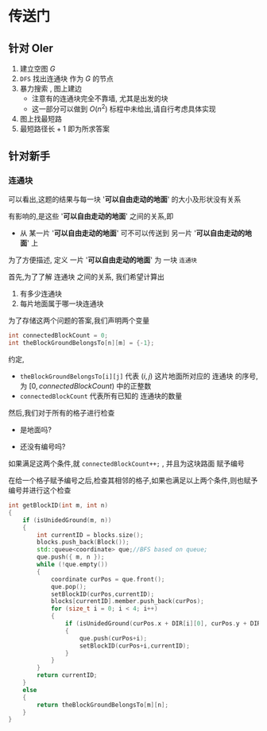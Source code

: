 # 传送门

## 针对 **OIer**

1. 建立空图 $G$
1. `DFS` 找出连通块 作为 $G$ 的节点
2. 暴力搜索 , 图上建边
   - 注意有的连通块完全不靠墙, 尤其是出发的块
   - 这一部分可以做到 $O(n^2)$ 标程中未给出,请自行考虑具体实现
3. 图上找最短路
4. $\textrm{最短路径长}+1$ 即为所求答案

## 针对新手

### 连通块

可以看出,这题的结果与每一块 '**可以自由走动的地面**' 的大小及形状没有关系

有影响的,是这些 '**可以自由走动的地面**' 之间的关系,即

- 从 某一片 '**可以自由走动的地面**' 可不可以传送到 另一片 '**可以自由走动的地面**' 上

为了方便描述, 定义 一片 '**可以自由走动的地面**' 为 一块 `连通块`

首先,为了了解 连通块 之间的关系, 我们希望计算出

1. 有多少连通块
2. 每片地面属于哪一块连通块

为了存储这两个问题的答案,我们声明两个变量

```cpp
int connectedBlockCount = 0;
int theBlockGroundBelongsTo[n][m] = {-1};
```

约定, 
- `theBlockGroundBelongsTo[i][j]` 代表 $(i,j)$ 这片地面所对应的 连通块 的序号,为 $[0,connectedBlockCount)$ 中的正整数
- `connectedBlockCount` 代表所有已知的  连通块的数量

然后,我们对于所有的格子进行检查

- 是地面吗?

- 还没有编号吗?

如果满足这两个条件,就 `connectedBlockCount++;` , 并且为这块路面 赋予编号

在给一个格子赋予编号之后,检查其相邻的格子,如果也满足以上两个条件,则也赋予编号并进行这个检查

```cpp
int getBlockID(int m, int n)
{
	if (isUnidedGround(m, n))
	{
		int currentID = blocks.size();
		blocks.push_back(Block());
		std::queue<coordinate> que;//BFS based on queue;
		que.push({ m, n });
		while (!que.empty())
		{
			coordinate curPos = que.front();
			que.pop();
			setBlockID(curPos,currentID);
			blocks[currentID].member.push_back(curPos);
			for (size_t i = 0; i < 4; i++)
			{
				if (isUnidedGround(curPos.x + DIR[i][0], curPos.y + DIR[i][1]))
				{
					que.push(curPos+i);
					setBlockID(curPos+i,currentID);
				}
			}
		}
		return currentID;
	}
	else
	{
		return theBlockGroundBelongsTo[m][n];
	}
}
```